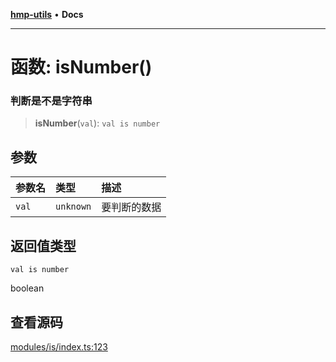 [**hmp-utils**](../README.md) • **Docs**

***

# 函数: isNumber()

### 判断是不是字符串

> **isNumber**(`val`): `val is number`

## 参数

| 参数名 | 类型 | 描述 |
| :------ | :------ | :------ |
| `val` | `unknown` | 要判断的数据 |

## 返回值类型

`val is number`

boolean

## 查看源码

[modules/is/index.ts:123](https://github.com/hmp1049127947/hmp-utils/blob/dee7627dd7f5e043cd0494e8f8fdc05ccdb65423/src/modules/is/index.ts#L123)
